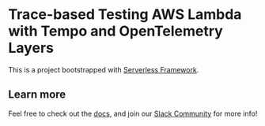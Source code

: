 # Trace-based Testing AWS Lambda with Tempo and OpenTelemetry Layers

This is a project bootstrapped with [Serverless Framework](https://www.serverless.com/).

## Learn more

Feel free to check out the [docs](https://docs.tracetest.io/), and join our [Slack Community](https://dub.sh/tracetest-community) for more info!

